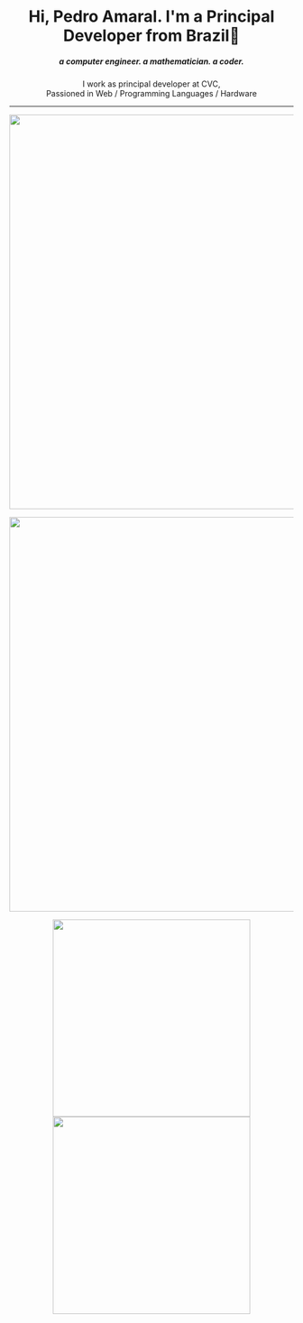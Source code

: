 <h1 align="center">
  Hi, Pedro Amaral. I'm a Principal Developer from Brazil👋
</h1>

<h5 align="center">a computer engineer. a mathematician. a coder.</h5>


<div align="center">
  <div>
    I work as principal developer at CVC,
  </div>
  <div>
    Passioned in Web / Programming Languages / Hardware</div>
  </div>

---
<p align="center">
 <img style="width:700px" src="https://github-readme-stats.vercel.app/api/wakatime?username=pdroamrl&langs_count=5&theme=dark&custom_title=Recently%20used%20languages&layout=compact&hide=Vim%20Script,TOML,JSON,Markdown,Ezhil,Powershell"/>
</p>

<p align="center">
  <img style="width:700px" src="http://github-profile-summary-cards.vercel.app/api/cards/profile-details?username=pdroamrl&theme=chartreuse_dark" />
</p>

<p align="center">
  <img style="width:350px" src="http://github-profile-summary-cards.vercel.app/api/cards/most-commit-language?username=hlhr202&theme=chartreuse_dark" />
  <img style="width:350px" src="http://github-profile-summary-cards.vercel.app/api/cards/stats?username=pdroamrl&theme=chartreuse_dark" />
</p>
